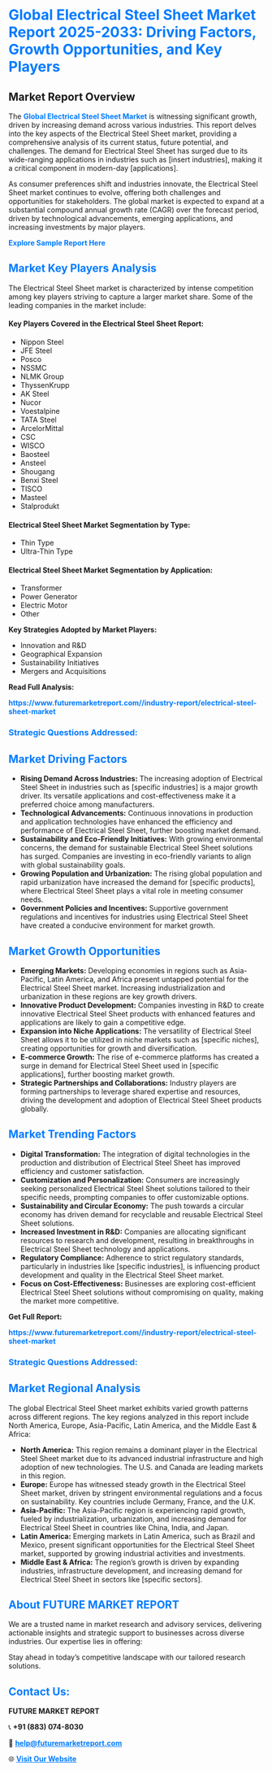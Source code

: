 <h1 style="color: #007BFF;">Global Electrical Steel Sheet Market Report 2025-2033: Driving Factors, Growth Opportunities, and Key Players</h1>

<section id="overview">
<h2>Market Report Overview</h2>
<p>The <a href="https://www.futuremarketreport.com//industry-report/electrical-steel-sheet-market" style="color: #007BFF; text-decoration: none;"><strong>Global Electrical Steel Sheet Market</strong></a> is witnessing significant growth, driven by increasing demand across various industries. This report delves into the key aspects of the Electrical Steel Sheet market, providing a comprehensive analysis of its current status, future potential, and challenges. The demand for Electrical Steel Sheet has surged due to its wide-ranging applications in industries such as [insert industries], making it a critical component in modern-day [applications].</p>
<p>As consumer preferences shift and industries innovate, the Electrical Steel Sheet market continues to evolve, offering both challenges and opportunities for stakeholders. The global market is expected to expand at a substantial compound annual growth rate (CAGR) over the forecast period, driven by technological advancements, emerging applications, and increasing investments by major players.</p>
</section>

<section id="overview">
<p><a href="https://www.futuremarketreport.com//request-sample/reportId=85680" style="color: #007BFF; text-decoration: none;"><strong>Explore Sample Report Here</strong></a></p>
</section>

<section id="key-players">
<h2 style="color: #007BFF;">Market Key Players Analysis</h2>
<p>The Electrical Steel Sheet market is characterized by intense competition among key players striving to capture a larger market share. Some of the leading companies in the market include:</p>
<h4>Key Players Covered in the Electrical Steel Sheet Report:</h4>
<ul><li>Nippon Steel</li><li>JFE Steel</li><li>Posco</li><li>NSSMC</li><li>NLMK Group</li><li>ThyssenKrupp</li><li>AK Steel</li><li>Nucor</li><li>Voestalpine</li><li>TATA Steel</li><li>ArcelorMittal</li><li>CSC</li><li>WISCO</li><li>Baosteel</li><li>Ansteel</li><li>Shougang</li><li>Benxi Steel</li><li>TISCO</li><li>Masteel</li><li>Stalprodukt</li></ul>
<h4>Electrical Steel Sheet Market Segmentation by Type:</h4>
<ul><li>Thin Type</li><li>Ultra-Thin Type</li></ul>

<h4>Electrical Steel Sheet Market Segmentation by Application:</h4>
<ul><li>Transformer</li><li>Power Generator</li><li>Electric Motor</li><li>Other</li></ul>
<p><strong>Key Strategies Adopted by Market Players:</strong></p>
<ul>
<li>Innovation and R&D</li>
<li>Geographical Expansion</li>
<li>Sustainability Initiatives</li>
<li>Mergers and Acquisitions</li>
</ul>
</section>

<section>
<p><strong>Read Full Analysis: </strong></p><a href="https://www.futuremarketreport.com//industry-report/electrical-steel-sheet-market" style="color: #007BFF; text-decoration: none;"><strong>https://www.futuremarketreport.com//industry-report/electrical-steel-sheet-market</strong></a>
<h3 style="color: #007BFF;">Strategic Questions Addressed:</h3>
</section>

<section id="driving-factors">
<h2 style="color: #007BFF;">Market Driving Factors</h2>
<ul>
<li><strong>Rising Demand Across Industries:</strong> The increasing adoption of Electrical Steel Sheet in industries such as [specific industries] is a major growth driver. Its versatile applications and cost-effectiveness make it a preferred choice among manufacturers.</li>
<li><strong>Technological Advancements:</strong> Continuous innovations in production and application technologies have enhanced the efficiency and performance of Electrical Steel Sheet, further boosting market demand.</li>
<li><strong>Sustainability and Eco-Friendly Initiatives:</strong> With growing environmental concerns, the demand for sustainable Electrical Steel Sheet solutions has surged. Companies are investing in eco-friendly variants to align with global sustainability goals.</li>
<li><strong>Growing Population and Urbanization:</strong> The rising global population and rapid urbanization have increased the demand for [specific products], where Electrical Steel Sheet plays a vital role in meeting consumer needs.</li>
<li><strong>Government Policies and Incentives:</strong> Supportive government regulations and incentives for industries using Electrical Steel Sheet have created a conducive environment for market growth.</li>
</ul>
</section>

<section id="growth-opportunities">
<h2 style="color: #007BFF;">Market Growth Opportunities</h2>
<ul>
<li><strong>Emerging Markets:</strong> Developing economies in regions such as Asia-Pacific, Latin America, and Africa present untapped potential for the Electrical Steel Sheet market. Increasing industrialization and urbanization in these regions are key growth drivers.</li>
<li><strong>Innovative Product Development:</strong> Companies investing in R&D to create innovative Electrical Steel Sheet products with enhanced features and applications are likely to gain a competitive edge.</li>
<li><strong>Expansion into Niche Applications:</strong> The versatility of Electrical Steel Sheet allows it to be utilized in niche markets such as [specific niches], creating opportunities for growth and diversification.</li>
<li><strong>E-commerce Growth:</strong> The rise of e-commerce platforms has created a surge in demand for Electrical Steel Sheet used in [specific applications], further boosting market growth.</li>
<li><strong>Strategic Partnerships and Collaborations:</strong> Industry players are forming partnerships to leverage shared expertise and resources, driving the development and adoption of Electrical Steel Sheet products globally.</li>
</ul>
</section>

<section id="trending-factors">
<h2 style="color: #007BFF;">Market Trending Factors</h2>
<ul>
<li><strong>Digital Transformation:</strong> The integration of digital technologies in the production and distribution of Electrical Steel Sheet has improved efficiency and customer satisfaction.</li>
<li><strong>Customization and Personalization:</strong> Consumers are increasingly seeking personalized Electrical Steel Sheet solutions tailored to their specific needs, prompting companies to offer customizable options.</li>
<li><strong>Sustainability and Circular Economy:</strong> The push towards a circular economy has driven demand for recyclable and reusable Electrical Steel Sheet solutions.</li>
<li><strong>Increased Investment in R&D:</strong> Companies are allocating significant resources to research and development, resulting in breakthroughs in Electrical Steel Sheet technology and applications.</li>
<li><strong>Regulatory Compliance:</strong> Adherence to strict regulatory standards, particularly in industries like [specific industries], is influencing product development and quality in the Electrical Steel Sheet market.</li>
<li><strong>Focus on Cost-Effectiveness:</strong> Businesses are exploring cost-efficient Electrical Steel Sheet solutions without compromising on quality, making the market more competitive.</li>
</ul>
</section>

<section>
<p><strong>Get Full Report: </strong></p><a href="https://www.futuremarketreport.com//industry-report/electrical-steel-sheet-market" style="color: #007BFF; text-decoration: none;"><strong>https://www.futuremarketreport.com//industry-report/electrical-steel-sheet-market</strong></a>
<h3 style="color: #007BFF;">Strategic Questions Addressed:</h3>
</section>


<section id="regional-analysis">
<h2 style="color: #007BFF;">Market Regional Analysis</h2>
<p>The global Electrical Steel Sheet market exhibits varied growth patterns across different regions. The key regions analyzed in this report include North America, Europe, Asia-Pacific, Latin America, and the Middle East & Africa:</p>
<ul>
<li><strong>North America:</strong> This region remains a dominant player in the Electrical Steel Sheet market due to its advanced industrial infrastructure and high adoption of new technologies. The U.S. and Canada are leading markets in this region.</li>
<li><strong>Europe:</strong> Europe has witnessed steady growth in the Electrical Steel Sheet market, driven by stringent environmental regulations and a focus on sustainability. Key countries include Germany, France, and the U.K.</li>
<li><strong>Asia-Pacific:</strong> The Asia-Pacific region is experiencing rapid growth, fueled by industrialization, urbanization, and increasing demand for Electrical Steel Sheet in countries like China, India, and Japan.</li>
<li><strong>Latin America:</strong> Emerging markets in Latin America, such as Brazil and Mexico, present significant opportunities for the Electrical Steel Sheet market, supported by growing industrial activities and investments.</li>
<li><strong>Middle East & Africa:</strong> The region’s growth is driven by expanding industries, infrastructure development, and increasing demand for Electrical Steel Sheet in sectors like [specific sectors].</li>
</ul>
</section>

<footer>
<h2 style="color: #007BFF;">About FUTURE MARKET REPORT</h2>
<p>We are a trusted name in market research and advisory services, delivering actionable insights and strategic support to businesses across diverse industries. Our expertise lies in offering:</p>

<p>Stay ahead in today’s competitive landscape with our tailored research solutions.</p>

<h2 style="color: #007BFF;">Contact Us:</h2>
<p><strong>FUTURE MARKET REPORT</strong></p>
<p>📞 <strong>+91 (883) 074-8030</strong></p>
<p>📧 <strong><a href="mailto:help@futuremarketreport.com" style="color: #007BFF;">help@futuremarketreport.com</a></strong></p>
<p>🌐 <strong><a href="https://www.futuremarketreport.com/" style="color: #007BFF;">Visit Our Website</a></strong></p>
</footer>